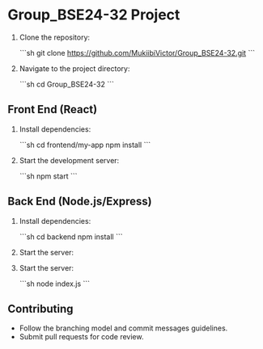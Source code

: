 # Group_BSE24-32 Project 
 
1. Clone the repository: 
 
   \`\`\`sh 
   git clone https://github.com/MukiibiVictor/Group_BSE24-32.git 
   \`\`\` 
 
2. Navigate to the project directory: 
 
   \`\`\`sh 
   cd Group_BSE24-32 
   \`\`\` 
 
## Front End (React) 
1. Install dependencies: 
 
   \`\`\`sh 
   cd frontend/my-app 
   npm install 
   \`\`\` 
 
2. Start the development server: 
 
   \`\`\`sh 
   npm start 
   \`\`\` 
 
## Back End (Node.js/Express) 
1. Install dependencies: 
 
   \`\`\`sh 
   cd backend 
   npm install 
   \`\`\` 
 
2. Start the server: 
 
2. Start the server: 
 
   \`\`\`sh 
   node index.js 
   \`\`\` 
 
## Contributing 
- Follow the branching model and commit messages guidelines. 
- Submit pull requests for code review. 
